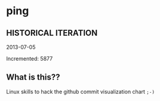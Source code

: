 # ping

## HISTORICAL ITERATION
2013-07-05

Incremented: 5877

## What is this?? 
Linux skills to hack the github commit visualization chart `;-)`
